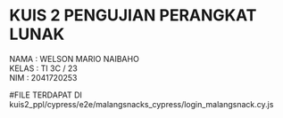 # KUIS 2 PENGUJIAN PERANGKAT LUNAK

NAMA : WELSON MARIO NAIBAHO <br>
KELAS : TI 3C / 23 <br>
NIM : 2041720253 <br>

#FILE TERDAPAT DI kuis2_ppl/cypress/e2e/malangsnacks_cypress/login_malangsnack.cy.js
